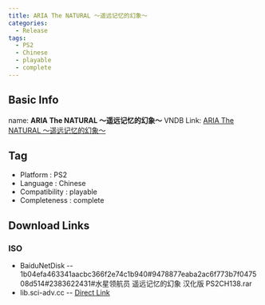 ```yaml
---
title: ARIA The NATURAL ～遥远记忆的幻象～
categories:
  - Release
tags:
  - PS2
  - Chinese
  - playable
  - complete
---
```

## Basic Info

name: **ARIA The NATURAL ～遥远记忆的幻象～**
VNDB Link: [ARIA The NATURAL ～遥远记忆的幻象～](https://vndb.org/r25300)

## Tag
 - Platform : PS2
 - Language : Chinese
 - Compatibility : playable
 - Completeness : complete

## Download Links
### ISO
 - BaiduNetDisk
 -- 1b04efa463341aacbc366f2e74c1b940#9478877eaba2ac6f773b7f047508d514#2383622431#水星领航员 遥远记忆的幻象 汉化版 PS2CH138.rar
 - lib.sci-adv.cc
 -- [Direct Link](https://pan.mcseekeri.top/api/raw/?path=/K%E7%A4%BE%E6%95%B4%E5%90%88/%E6%B0%B4%E6%98%9F%E9%A2%86%E8%88%AA%E5%91%98%20%E9%81%A5%E8%BF%9C%E8%AE%B0%E5%BF%86%E7%9A%84%E5%B9%BB%E8%B1%A1%20%E6%B1%89%E5%8C%96%E7%89%88%20PS2CH138.rar)
